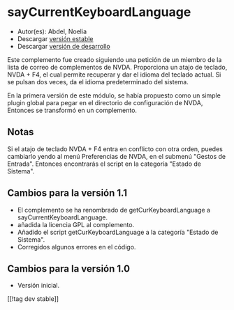 # sayCurrentKeyboardLanguage #

*	 Autor(es): Abdel, Noelia
*	 Descargar [versión estable][1]
*	 Descargar [versión de desarrollo][1]

Este complemento fue creado siguiendo una petición de un miembro de la lista
de correo de complementos de NVDA.  Proporciona un atajo de teclado, NVDA +
F4, el cual permite recuperar y dar el idioma del teclado actual.  Si se
pulsan dos veces, da el idioma predeterminado del sistema.

En la primera versión de este módulo, se había propuesto como un simple
plugin global para pegar en el directorio de configuración de NVDA, Entonces
se transformó en un complemento.

## Notas

Si el atajo de teclado NVDA + F4 entra en conflicto con otra orden, puedes
cambiarlo yendo al menú Preferencias de NVDA, en el submenú "Gestos de
Entrada".  Entonces encontrarás el script en la categoría "Estado de
Sistema".

## Cambios para la versión 1.1

*	 El complemento se ha renombrado de getCurKeyboardLanguage a
   sayCurrentKeyboardLanguage.
*	 añadida la licencia GPL al complemento.
*	 Añadido el script getCurKeyboardLanguage a la categoría "Estado de
   Sistema".
*	 Corregidos algunos errores en el código.

## Cambios para la versión 1.0

*	 Versión inicial.

[[!tag dev stable]]

[1]: https://addons.nvda-project.org/files/get.php?file=ckbl

